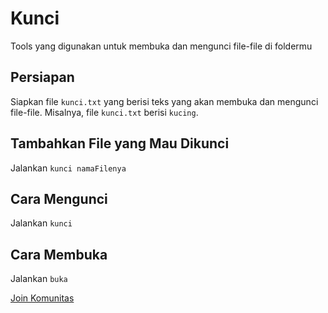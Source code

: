 # Kunci

Tools yang digunakan untuk membuka dan mengunci file-file di foldermu

## Persiapan

Siapkan file `kunci.txt` yang berisi teks yang akan membuka dan mengunci file-file. Misalnya, file `kunci.txt` berisi `kucing`.

## Tambahkan File yang Mau Dikunci

Jalankan `kunci namaFilenya`

## Cara Mengunci

Jalankan `kunci`

## Cara Membuka

Jalankan `buka`

[Join Komunitas](https://chat.whatsapp.com/Gvk1eEFPpBRKVgxksVKAfs)
